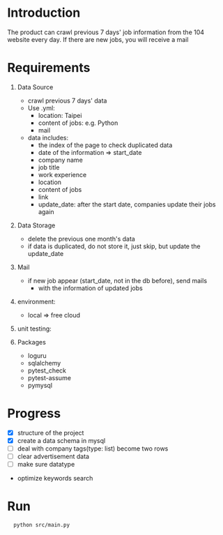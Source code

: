 # Introduction 

The product can crawl previous 7 days' job information from the 104 website every day. If there are new jobs, you will receive a mail


# Requirements
1. Data Source
    * crawl previous 7 days' data
    * Use .yml:
      * location: Taipei
      * content of jobs: e.g. Python
      * mail 
    * data includes:
      *  the index of the page to check duplicated data
      *  date of the information => start_date
      *  company name
      *  job title
      *  work experience
      *  location
      *  content of jobs
      *  link
      *  update_date: after the start date, companies update their jobs again
2. Data Storage
   * delete the previous one month's data 
   * if data is duplicated, do not store it, just skip, but update the update_date
3. Mail 
   * if new job appear (start_date, not in the db before), send mails
     * with the information of updated jobs

4.  environment:
    * local => free cloud

5. unit testing:

6. Packages
   * loguru
   * sqlalchemy
   * pytest_check
   * pytest-assume
   * pymysql

# Progress
- [x] structure of the project
- [x] create a data schema in mysql
- [ ] deal with company tags(type: list) become two rows
- [ ] clear advertisement data
- [ ] make sure datatype
- optimize keywords search

# Run
```bash
  python src/main.py

```